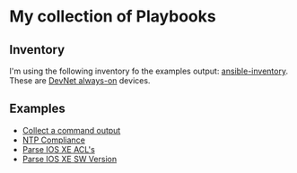 # My collection of Playbooks

## Inventory

I'm using the following inventory fo the examples output: [ansible-inventory](https://github.com/nleiva/ansible-inventory/blob/master/hosts). These are [DevNet always-on](https://developer.cisco.com/docs/sandbox/#!networking/networking-overview) devices.

## Examples

- [Collect a command output](collect-command.md)
- [NTP Compliance](ntp-compliance.md)
- [Parse IOS XE ACL's](ios-genie-show-acl.md)
- [Parse IOS XE SW Version](ios-genie-show-ver.md)